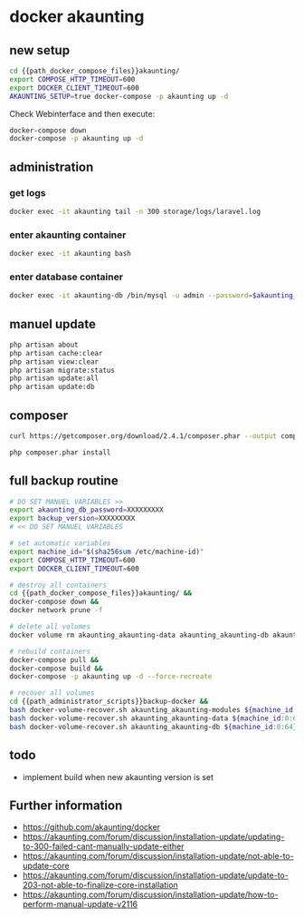 # docker akaunting

## new setup
```bash
cd {{path_docker_compose_files}}akaunting/
export COMPOSE_HTTP_TIMEOUT=600
export DOCKER_CLIENT_TIMEOUT=600
AKAUNTING_SETUP=true docker-compose -p akaunting up -d
```

Check Webinterface and then execute: 

```bash
docker-compose down
docker-compose -p akaunting up -d
```

## administration

### get logs

```bash
docker exec -it akaunting tail -n 300 storage/logs/laravel.log 
```

### enter akaunting container

```bash
docker exec -it akaunting bash
```

### enter database container

```bash
docker exec -it akaunting-db /bin/mysql -u admin --password=$akaunting_db_password akaunting
```

## manuel update
```bash
php artisan about
php artisan cache:clear
php artisan view:clear
php artisan migrate:status
php artisan update:all
php artisan update:db
```

## composer
```bash
curl https://getcomposer.org/download/2.4.1/composer.phar --output composer.phar
```

```bash
php composer.phar install
```

## full backup routine

```bash
# DO SET MANUEL VARIABLES >>
export akaunting_db_password=XXXXXXXXX
export backup_version=XXXXXXXXX
# << DO SET MANUEL VARIABLES

# set automatic variables
export machine_id="$(sha256sum /etc/machine-id)"
export COMPOSE_HTTP_TIMEOUT=600
export DOCKER_CLIENT_TIMEOUT=600

# destroy all containers
cd {{path_docker_compose_files}}akaunting/ && 
docker-compose down &&
docker network prune -f

# delete all volumes
docker volume rm akaunting_akaunting-data akaunting_akaunting-db akaunting_akaunting-modules

# rebuild containers
docker-compose pull &&
docker-compose build &&
docker-compose -p akaunting up -d --force-recreate

# recover all volumes
cd {{path_administrator_scripts}}backup-docker &&
bash docker-volume-recover.sh akaunting_akaunting-modules ${machine_id:0:64} "$backup_version" &&
bash docker-volume-recover.sh akaunting_akaunting-data ${machine_id:0:64} "$backup_version" &&
bash docker-volume-recover.sh akaunting_akaunting-db ${machine_id:0:64} "$backup_version" akaunting-db "$akaunting_db_password" akaunting

```

## todo 
- implement build when new akaunting version is set

## Further information
- https://github.com/akaunting/docker
- https://akaunting.com/forum/discussion/installation-update/updating-to-300-failed-cant-manually-update-either
- https://akaunting.com/forum/discussion/installation-update/not-able-to-update-core
- https://akaunting.com/forum/discussion/installation-update/update-to-203-not-able-to-finalize-core-installation
- https://akaunting.com/forum/discussion/installation-update/how-to-perform-manual-update-v2116